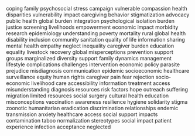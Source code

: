 coping family psychosocial stress campaign vulnerable compassion health disparities vulnerability impact caregiving behavior stigmatization advocacy public health global burden integration psychological isolation burden justice screening livelihoods empowerment economic impact morbidity research epidemiology understanding poverty mortality rural global health disability inclusion community sanitation quality of life information sharing mental health empathy neglect inequality caregiver burden education equality livestock recovery global misperceptions prevention support groups marginalized diversity support family dynamics management lifestyle complications challenges intervention economic policy parasite prejudice misdiagnosis communication epidemic socioeconomic healthcare surveillance equity human rights caregiver pain fear rejection socio-economic livelihood care accessibility information treatment access misunderstanding diagnosis resources risk factors hope outreach suffering migration limited resources social surgery cultural health education misconceptions vaccination awareness resilience hygiene solidarity stigma zoonotic humanitarian eradication discrimination relationships endemic transmission anxiety healthcare access social support impacts contamination taboo normalization stereotypes social impact patient experience infection acceptance neglected